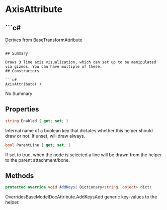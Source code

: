 # AxisAttribute

## ```c#
Derives from BaseTransformAttribute
```

## Summary

Draws 3 line axis visualization, which can set up to be manipulated via gizmos. You can have multiple of these.
## Constructors

```c#
AxisAttribute( ) 
```
No Summary
## Properties

```c#
string Enabled { get; set; } 
```
Internal name of a boolean key that dictates whether this helper should draw or not. If unset, will draw always.
```c#
bool ParentLine { get; set; } 
```
If set to true, when the node is selected a line will be drawn from the helper to the parent attachment/bone.
## Methods

```c#
protected override void AddKeys( Dictionary<string, object> dict) 
```
OverridesBaseModelDocAttribute.AddKeysAdd generic key-values to the helper.
